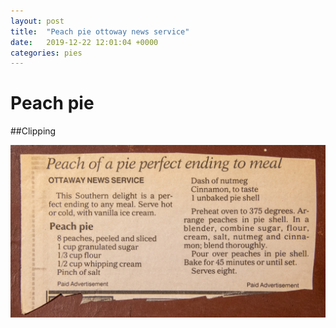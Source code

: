 ```yaml
---
layout: post
title:  "Peach pie ottoway news service"
date:   2019-12-22 12:01:04 +0000
categories: pies
---
```


# Peach pie
##Clipping


![](/assets/pies/peach-pie.jpg)